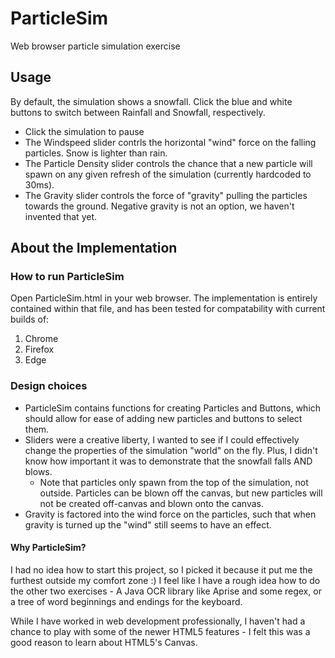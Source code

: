 # ParticleSim
Web browser particle simulation exercise

## Usage
By default, the simulation shows a snowfall. Click the blue and white buttons to switch between Rainfall and Snowfall, respectively.

* Click the simulation to pause
* The Windspeed slider contrls the horizontal "wind" force on the falling particles. Snow is lighter than rain.
* The Particle Density slider controls the chance that a new particle will spawn on any given refresh of the simulation (currently hardcoded to 30ms).
* The Gravity slider controls the force of "gravity" pulling the particles towards the ground. Negative gravity is not an option, we haven't invented that yet.

## About the Implementation
### How to run ParticleSim
Open ParticleSim.html in your web browser. The implementation is entirely contained within that file, and has been tested for compatability with current builds of:
1. Chrome
2. Firefox
3. Edge

### Design choices

* ParticleSim contains functions for creating Particles and Buttons, which should allow for ease of adding new particles and buttons to select them.
* Sliders were a creative liberty, I wanted to see if I could effectively change the properties of the simulation "world" on the fly. Plus, I didn't know how important it was to demonstrate that the snowfall falls AND blows. 
  * Note that particles only spawn from the top of the simulation, not outside. Particles can be blown off the canvas, but new particles will not be created off-canvas and blown onto the canvas. 
* Gravity is factored into the wind force on the particles, such that when gravity is turned up the "wind" still seems to have an effect.


#### Why ParticleSim?
I had no idea how to start this project, so I picked it because it put me the furthest outside my comfort zone :) I feel like I have a rough idea how to do the other two exercises - A Java OCR library like Aprise and some regex, or a tree of word beginnings and endings for the keyboard.  

While I have worked in web development professionally, I haven't had a chance to play with some of the newer HTML5 features - I felt this was a good reason to learn about HTML5's Canvas.

